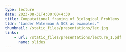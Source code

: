 ```yaml
---
type: lecture
date: 2023-08-31T4:00:00+4:30
title: Computational framing of Biological Problems
tldr: "Lander Waterman & SCS as examples."
thumbnail: /static_files/presentations/lec.jpg
links: 
    - url: /static_files/presentations/lecture_1.pdf
      name: slides
---
```

